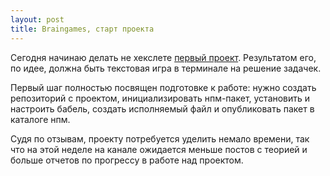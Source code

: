 ```yaml
---
layout: post
title: Braingames, старт проекта
---
```


Сегодня начинаю делать не хекслете [первый проект](https://ru.hexlet.io/projects/2/sessions/224). Результатом его, по идее, должна быть текстовая игра в терминале на решение задачек.

Первый шаг полностью посвящен подготовке к работе: нужно создать репозиторий с проектом, инициализировать нпм-пакет, установить и настроить бабель, создать исполняемый файл и опубликовать пакет в каталоге нпм.

Судя по отзывам, проекту потребуется уделить немало времени, так что на этой неделе на канале ожидается меньше постов с теорией и больше отчетов по прогрессу в работе над проектом.
